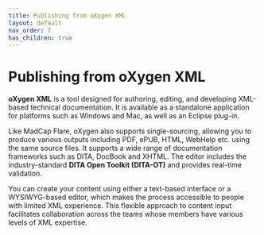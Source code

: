 ```yaml
---
title: Publishing from oXygen XML
layout: default
nav_order: 7
has_children: true
---
```


# Publishing from oXygen XML

**oXygen XML** is a tool designed for authoring, editing, and developing XML-based technical documentation. It is available as a standalone application for platforms such as Windows and Mac, as well as an Eclipse plug-in.

Like MadCap Flare, oXygen also supports single-sourcing, allowing you to produce various outputs including PDF, ePUB, HTML, WebHelp etc. using the same source files. It supports a wide range of documentation frameworks such as DITA, DocBook and XHTML. The editor includes the industry-standard **DITA Open Toolkit (DITA-OT)** and provides real-time validation.

You can create your content using either a text-based interface or a WYSIWYG-based editor, which makes the process accessible to people with limited XML experience. This flexible approach to content input facilitates collaboration across the teams whose members have various levels of XML expertise.
